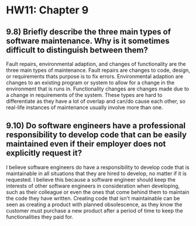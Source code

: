 # HW11: Chapter 9

## 9.8) Briefly describe the three main types of software maintenance. Why is it sometimes difficult to distinguish between them?

Fault repairs, environmental adaption, and changes of functionality are the three main types of maintenance. Fault repairs are changes to code, design, or requirements thats purpose is to fix errors. Environmental adaption are changes to an existing program or system to allow for a change in the environment that is runs in. Functionality changes are changes made due to a change in requirements of the system. These types are hard to differentiate as they have a lot of overlap and can/do cause each other, so real-life instances of maintenance usually involve more than one.

## 9.10) Do software engineers have a professional responsibility to develop code that can be easily maintained even if their employer does not explicitly request it? 

I believe software engineers do have a responsibility to develop code that is maintainable in all situations that they are hired to develop, no matter if it is requested. I believe this because a software engineer should keep the interests of other software engineers in consideration when developing, such as their colleague or even the ones that come behind them to maintain the code they have written. Creating code that isn't maintainable can be seen as creating a product with planned obsolescence, as they know the customer must purchase a new product after a period of time to keep the functionalities they paid for.
